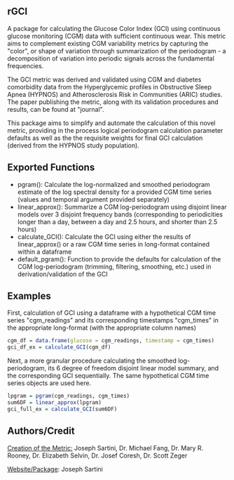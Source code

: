 ## rGCI

A package for calculating the Glucose Color Index (GCI) using continuous glucose monitoring (CGM) data with sufficient continuous wear. This metric aims to complement existing CGM variability metrics by capturing the "color", or shape of variation through summarization of the periodogram - a decomposition of variation into periodic signals across the fundamental frequencies. 

The GCI metric was derived and validated using CGM and diabetes comorbidity data from the Hyperglycemic profiles in Obstructive Sleep Apnea (HYPNOS) and Atherosclerosis Risk in Communities (ARIC) studies. The paper publishing the metric, along with its validation procedures and results, can be found at "journal".

This package aims to simplify and automate the calculation of this novel metric, providing in the process logical periodogram calculation parameter defaults as well as the the requisite weights for final GCI calculation (derived from the HYPNOS study population).

## Exported Functions

- pgram(): Calculate the log-normalized and smoothed periodogram estimate of the log spectral density for a provided CGM time series (values and temporal argument provided separately)
- linear_approx(): Summarize a CGM log-periodogram using disjoint linear models over 3 disjoint frequency bands (corresponding to periodicities longer than a day, between a day and 2.5 hours, and shorter than 2.5 hours)
- calculate_GCI(): Calculate the GCI using either the results of linear_approx() or a raw CGM time series in long-format contained within a dataframe
- default_pgram(): Function to provide the defaults for calculation of the CGM log-periodogram (trimming, filtering, smoothing, etc.) used in derivation/validation of the GCI

## Examples

First, calculation of GCI using a dataframe with a hypothetical CGM time series "cgm_readings" and its corresponding timestamps "cgm_times" in the appropriate long-format (with the appropriate column names)

```r
cgm_df = data.frame(glucose = cgm_readings, timestamp = cgm_times)
gci_df_ex = calculate_GCI(cgm_df)
```

Next, a more granular procedure calculating the smoothed log-periodogram, its 6 degree of freedom disjoint linear model summary, and the corresponding GCI sequentially. The same hypothetical CGM time series objects are used here.

```r
lpgram = pgram(cgm_readings, cgm_times)
sum6DF = linear_approx(lpgram)
gci_full_ex = calculate_GCI(sum6DF)
```

## Authors/Credit

<u>Creation of the Metric:</u> Joseph Sartini, Dr. Michael Fang, Dr. Mary R. Rooney, Dr. Elizabeth Selvin, Dr. Josef Coresh, Dr. Scott Zeger

<u>Website/Package</u>: Joseph Sartini



